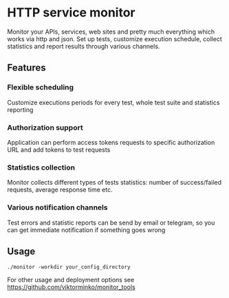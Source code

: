 # HTTP service monitor

Monitor your APIs, services, web sites and pretty much everything which works via http and json.
Set up tests, customize execution schedule, collect statistics and report results through various channels.


## Features

### Flexible scheduling
Customize executions periods for every test, whole test suite and statistics reporting

### Authorization support
Application can perform access tokens requests to specific authorization URL and add tokens to test requests

### Statistics collection
Monitor collects different types of tests statistics: number of success/failed requests, average response time etc.

### Various notification channels
Test errors and statistic reports can be send by email or telegram, so you can get immediate notification if something goes wrong
 
## Usage

```
./monitor -workdir your_config_directory
```
 
 For other usage and deployment options see https://github.com/viktorminko/monitor_tools
